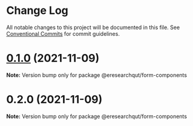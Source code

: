 # Change Log

All notable changes to this project will be documented in this file.
See [Conventional Commits](https://conventionalcommits.org) for commit guidelines.

# [0.1.0](https://github.com/eresearchqut/future-state-mono-repo/compare/@eresearchqut/form-components@0.2.0...@eresearchqut/form-components@0.1.0) (2021-11-09)

**Note:** Version bump only for package @eresearchqut/form-components





# 0.2.0 (2021-11-09)

**Note:** Version bump only for package @eresearchqut/form-components
